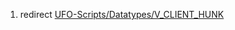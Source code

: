 1.  redirect
    [UFO-Scripts/Datatypes/V_CLIENT_HUNK](UFO-Scripts/Datatypes/V_CLIENT_HUNK "wikilink")
